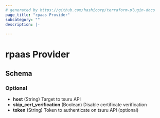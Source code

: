 ```yaml
---
# generated by https://github.com/hashicorp/terraform-plugin-docs
page_title: "rpaas Provider"
subcategory: ""
description: |-
  
---
```


# rpaas Provider





<!-- schema generated by tfplugindocs -->
## Schema

### Optional

- **host** (String) Target to tsuru API
- **skip_cert_verification** (Boolean) Disable certificate verification
- **token** (String) Token to authenticate on tsuru API (optional)

